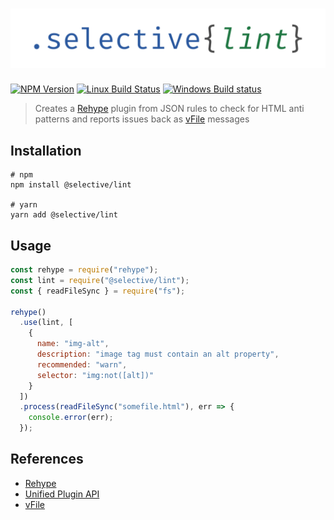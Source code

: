 # ![selective lint](selective-lint.png)

[![NPM Version](https://img.shields.io/npm/v/@selective/lint.svg)](https://www.npmjs.com/package/@selective/lint)
[![Linux Build Status](https://travis-ci.org/ChristianMurphy/selective.svg?branch=master)](https://travis-ci.org/ChristianMurphy/selective)
[![Windows Build status](https://ci.appveyor.com/api/projects/status/5vcbepc478hkyt2f/branch/master?svg=true)](https://ci.appveyor.com/project/ChristianMurphy/selective/branch/master)

> Creates a [Rehype][] plugin from JSON rules to check for HTML anti patterns and reports issues back as [vFile][] messages

## Installation

```shell
# npm
npm install @selective/lint

# yarn
yarn add @selective/lint
```

## Usage

<!-- eslint-disable no-console -->

```javascript
const rehype = require("rehype");
const lint = require("@selective/lint");
const { readFileSync } = require("fs");

rehype()
  .use(lint, [
    {
      name: "img-alt",
      description: "image tag must contain an alt property",
      recommended: "warn",
      selector: "img:not([alt])"
    }
  ])
  .process(readFileSync("somefile.html"), err => {
    console.error(err);
  });
```

## References

* [Rehype][]
* [Unified Plugin API][]
* [vFile][]

[rehype]: https://github.com/rehypejs/rehype
[unified plugin api]: https://unifiedjs.github.io/create-a-plugin.html
[vfile]: https://github.com/vfile/vfile
